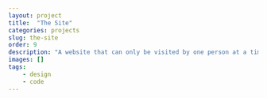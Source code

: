 ```yaml
---
layout: project
title:  "The Site"
categories: projects
slug: the-site
order: 9
description: "A website that can only be visited by one person at a time. Please wait your turn."
images: []
tags: 
    - design
    - code
---
```



